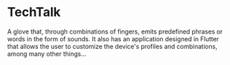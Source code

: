 # TechTalk
A glove that, through combinations of fingers, emits predefined phrases or words in the form of sounds. It also has an application designed in Flutter that allows the user to customize the device's profiles and combinations, among many other things...
